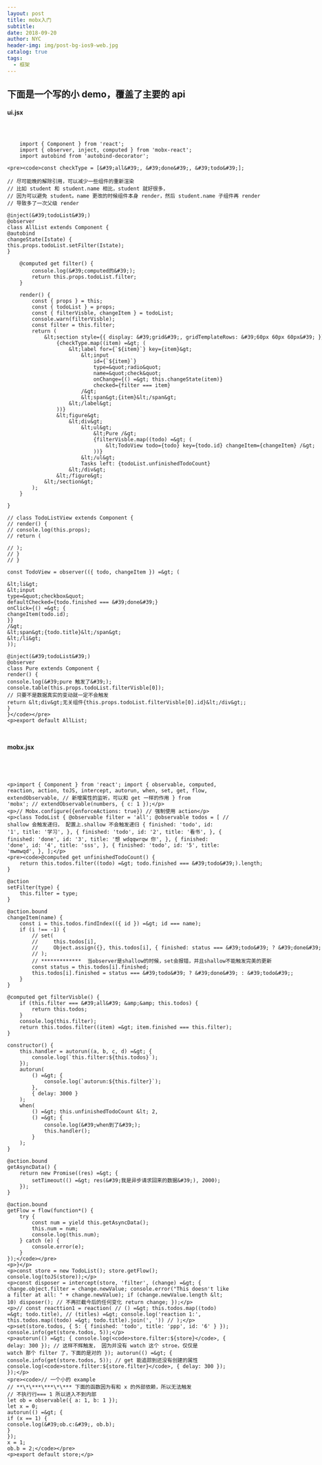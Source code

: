 ```yaml
---
layout: post
title: mobx入门
subtitle:
date: 2018-09-20
author: NYC
header-img: img/post-bg-ios9-web.jpg
catalog: true
tags:
  - 框架
---
```


## 下面是一个写的小 demo，覆盖了主要的 api

#### ui.jsx

<code>
<xmp>
    import { Component } from 'react';
    import { observer, inject, computed } from 'mobx-react';
    import autobind from 'autobind-decorator';

    const checkType = ['all', 'done', 'todo'];

    // 尽可能晚的解除引用，可以减少一些组件的重新渲染
    // 比如 student 和 student.name 相比，student 就好很多，
    // 因为可以避免 student。name 更改的时候组件本身 render，然后 student.name 子组件再 render
    // 导致多了一次父级 render

    @inject('todoList')
    @observer
    class AllList extends Component {
    @autobind
    changeState(Istate) {
    this.props.todoList.setFilter(Istate);
    }

        @computed get filter() {
            console.log('computed的');
            return this.props.todoList.filter;
        }

        render() {
            const { props } = this;
            const { todoList } = props;
            const { filterVisble, changeItem } = todoList;
            console.warn(filterVisble);
            const filter = this.filter;
            return (
                <section style={{ display: 'grid', gridTemplateRows: '60px 60px 60px' }}>
                    {checkType.map((item) => (
                        <label for={`${item}`} key={item}>
                            <input
                                id={`${item}`}
                                type="radio"
                                name="check"
                                onChange={() => this.changeState(item)}
                                checked={filter === item}
                            />
                            <span>{item}</span>
                        </label>
                    ))}
                    <figure>
                        <div>
                            <ul>
                                <Pure />
                                {filterVisble.map((todo) => (
                                    <TodoView todo={todo} key={todo.id} changeItem={changeItem} />
                                ))}
                            </ul>
                            Tasks left: {todoList.unfinishedTodoCount}
                        </div>
                    </figure>
                </section>
            );
        }

    }

    // class TodoListView extends Component {
    // render() {
    // console.log(this.props);
    // return (

    // );
    // }
    // }

    const TodoView = observer(({ todo, changeItem }) => (

    <li>
    <input
    type="checkbox"
    defaultChecked={todo.finished === 'done'}
    onClick={() => {
    changeItem(todo.id);
    }}
    />
    <span>{todo.title}</span>
    </li>
    ));

    @inject('todoList')
    @observer
    class Pure extends Component {
    render() {
    console.log('pure 触发了');
    console.table(this.props.todoList.filterVisble[0]);
    // 只要不是数据真实的变动就一定不会触发
    return <div>无关组件{this.props.todoList.filterVisble[0].id}</div>;
    }
    }

export default AllList;
</xmp>
</code>

#### mobx.jsx

<code>
<xmp>

import { Component } from 'react';
import {
observable,
computed,
reaction,
action,
toJS,
intercept,
autorun,
when,
set,
get,
flow,
extendObservable, // 新增属性的监听，可以和 get 一样的作用
} from 'mobx';
// extendObservable(numbers, { c: 1 });

// Mobx.configure({enforceActions: true})
// 强制使用 action

class TodoList {
@observable filter = 'all';
@observable todos = [
// shallow 会触发递归， 配置上.shallow 不会触发递归
{
finished: 'todo',
id: '1',
title: '学习',
},
{
finished: 'todo',
id: '2',
title: '看书',
},
{
finished: 'done',
id: '3',
title: '想 wdqqwrqw 你',
},
{
finished: 'done',
id: '4',
title: 'sss',
},
{
finished: 'todo',
id: '5',
title: 'mwmwqd',
},
];

    @computed get unfinishedTodoCount() {
        return this.todos.filter((todo) => todo.finished === 'todo').length;
    }

    @action
    setFilter(type) {
        this.filter = type;
    }

    @action.bound
    changeItem(name) {
        const i = this.todos.findIndex(({ id }) => id === name);
        if (i !== -1) {
            // set(
            //     this.todos[i],
            //     Object.assign({}, this.todos[i], { finished: status === 'todo' ? 'done' : 'todo' })
            // );
            // *************  当observer是shallow的时候，set会报错，并且shallow不能触发完美的更新
            const status = this.todos[i].finished;
            this.todos[i].finished = status === 'todo' ? 'done' : 'todo';
        }
    }

    @computed get filterVisble() {
        if (this.filter === 'all' && this.todos) {
            return this.todos;
        }
        console.log(this.filter);
        return this.todos.filter((item) => item.finished === this.filter);
    }

    constructor() {
        this.handler = autorun((a, b, c, d) => {
            console.log(`this.filter:${this.todos}`);
        });
        autorun(
            () => {
                console.log(`autorun:${this.filter}`);
            },
            { delay: 3000 }
        );
        when(
            () => this.unfinishedTodoCount < 2,
            () => {
                console.log('when到了');
                this.handler();
            }
        );
    }

    @action.bound
    getAsyncData() {
        return new Promise((res) => {
            setTimeout(() => res('我是异步请求回来的数据'), 2000);
        });
    }

    @action.bound
    getFlow = flow(function*() {
        try {
            const num = yield this.getAsyncData();
            this.num = num;
            console.log(this.num);
        } catch (e) {
            console.error(e);
        }
    });

}

const store = new TodoList();
store.getFlow();
console.log(toJS(store));

const disposer = intercept(store, 'filter', (change) => {
change.object.filter = change.newValue;
console.error("This doesn't like a filter at all: " + change.newValue);
if (change.newValue.length < 10) disposer(); // 不再拦截今后的任何变化
return change;
});

// const reacttion1 = reaction(
// () => this.todos.map((todo) => todo.title),
// (titles) => console.log('reaction 1:', this.todos.map((todo) => todo.title).join(', '))
// );

set(store.todos, { 5: { finished: 'todo', title: 'ppp', id: '6' } });
console.info(get(store.todos, 5));

autorun(() => {
console.log(`store.filter:${store}`, { delay: 300 });
// 这样不辉触发， 因为并没有 watch 这个 stroe，仅仅是 watch 那个 filter 了，下面的是对的
});
autorun(() => {
console.info(get(store.todos, 5)); // get 能追踪到还没有创建的属性
console.log(`store.filter:${store.filter}`, { delay: 300 });
});

    // 一个小的 example
    // **\*\***\***\*\*** 下面的函数因为有和 x 的外部依赖，所以无法触发
    // 不执行行=== 1 所以进入不到内部
    let ob = observable({ a: 1, b: 1 });
    let x = 0;
    autorun(() => {
    if (x == 1) {
    console.log('ob.c:', ob.b);
    }
    });
    x = 1;
    ob.b = 2;

export default store;

</xmp>
</code>
